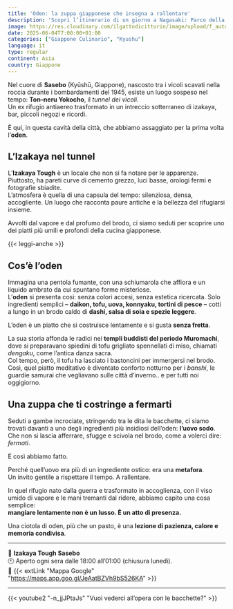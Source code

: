 ```yaml
---
title: 'Oden: la zuppa giapponese che insegna a rallentare'
description: 'Scopri l’itinerario di un giorno a Nagasaki: Parco della Pace, Ponte Megane, Oura Church e il panorama dal Monte Inasa. Esplora l’isola fantasma di Hashima, tra storia e cultura.'
image: https://res.cloudinary.com/ilgattodicitturin/image/upload/f_auto,q_auto,w_800,dpr_auto/v1751968604/Articoli/Giappone/odeon-giappone-kyushu_e0tftd.jpg
date: 2025-06-04T7:00:00+01:00
categories: ["Giappone Culinario", "Kyushu"]
language: it
type: regular   
continent: Asia
country: Giappone
---
```


Nel cuore di **Sasebo** (Kyūshū, Giappone), nascosto tra i vicoli scavati nella roccia durante i bombardamenti del 1945, esiste un luogo sospeso nel tempo: **Ton–neru Yokocho**, il *tunnel dei vicoli*.  
Un ex rifugio antiaereo trasformato in un intreccio sotterraneo di izakaya, bar, piccoli negozi e ricordi.

È qui, in questa cavità della città, che abbiamo assaggiato per la prima volta l’**oden**.

## L’Izakaya nel tunnel

L’**Izakaya Tough** è un locale che non si fa notare per le apparenze. Piuttosto, ha pareti curve di cemento grezzo, luci basse, orologi fermi e fotografie sbiadite.  
L’atmosfera è quella di una capsula del tempo: silenziosa, densa, accogliente. 
Un luogo che racconta paure antiche e la bellezza del rifugiarsi insieme.

Avvolti dal vapore e dal profumo del brodo, ci siamo seduti per scoprire uno dei piatti più umili e profondi della cucina giapponese.

{{< leggi-anche >}}

## Cos’è l’oden

Immagina una pentola fumante, con una schiumarola che affiora e un liquido ambrato da cui spuntano forme misteriose.  
L’**oden** si presenta così: senza colori accesi, senza estetica ricercata. Solo ingredienti semplici – **daikon, tofu, uova, konnyaku, tortini di pesce** – cotti a lungo in un brodo caldo di **dashi, salsa di soia e spezie leggere**.

L’oden è un piatto che si costruisce lentamente e si gusta **senza fretta**.

La sua storia affonda le radici nei **templi buddisti del periodo Muromachi**, dove si preparavano spiedini di tofu grigliato spennellati di miso, chiamati *dengaku*, come l’antica danza sacra.  
Col tempo, però, il tofu ha lasciato i bastoncini per immergersi nel brodo. Così, quel piatto meditativo è diventato conforto notturno per i *banshi*, le guardie samurai che vegliavano sulle città d’inverno.. e per tutti noi oggigiorno. 

## Una zuppa che ti costringe a fermarti

Seduti a gambe incrociate, stringendo tra le dita le bacchette, ci siamo trovati davanti a uno degli ingredienti più insidiosi dell’oden: **l’uovo sodo**.  
Che non si lascia afferrare, sfugge e scivola nel brodo, come a volerci dire: *fermati*.

E così abbiamo fatto.

Perché quell’uovo era più di un ingrediente ostico: era una **metafora**.  
Un invito gentile a rispettare il tempo. A rallentare. 

In quel rifugio nato dalla guerra e trasformato in accoglienza, con il viso umido di vapore e le mani tremanti dal ridere, abbiamo capito una cosa semplice:  
**mangiare lentamente non è un lusso. È un atto di presenza.**

Una ciotola di oden, più che un pasto, è una **lezione di pazienza, calore e memoria condivisa**.

---

📍 **Izakaya Tough Sasebo**  
🕙 Aperto ogni sera dalle 18:00 all’01:00 (chiusura lunedì).     
🔗 {{< extLink "Mappa Google" "https://maps.app.goo.gl/JeAatBZVh9bS526KA" >}}

---

{{< youtube2 "-n_jjJPtaJs" "Vuoi vederci all’opera con le bacchette?" >}}